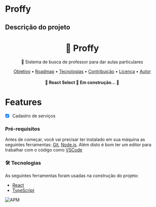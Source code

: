 # Proffy

## Descrição do projeto

<h1 align="center">
    <strong font-size="20">🔗 Proffy</strong>
</h1>
<p align="center">🚀 Sistema de busca de professor para dar aulas particulares</p>


<p align="center">
 <a href="#objetivo">Objetivo</a> •
 <a href="#roadmap">Roadmap</a> • 
 <a href="#tecnologias">Tecnologias</a> • 
 <a href="#contribuicao">Contribuição</a> • 
 <a href="#licenc-a">Licença</a> • 
 <a href="#autor">Autor</a>
</p>

<h4 align="center"> 
	🚧  React Select 🚀 Em construção...  🚧
</h4>

# Features 

- [x] Cadastro de serviços


### Pré-requisitos

Antes de começar, você vai precisar ter instalado em sua máquina as seguintes ferramentas:
[Git](https://git-scm.com), [Node.js](https://nodejs.org/en/). 
Além disto é bom ter um editor para trabalhar com o código como [VSCode](https://code.visualstudio.com/)


### 🛠 Tecnologias

As seguintes ferramentas foram usadas na construção do projeto:


- [React](https://pt-br.reactjs.org/)
- [TypeScript](https://www.typescriptlang.org/)

![APM](https://img.shields.io/apm/l/Github)
